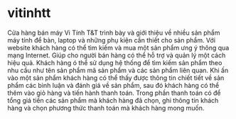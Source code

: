 # vitinhtt
Cửa hàng bán máy Vi Tính T&amp;T trình bày và giới thiệu về nhiều sản phẩm máy tính để bàn, laptop và những phụ kiện cần thiết cho sản phẩm. Với website khách hàng có thể tìm kiếm và mua một sản phẩm ưng ý thông qua mạng Internet. Giúp cho người bán hàng có thể hỗ trợ và quản lý một cách hiệu quả. Khách hàng ó thể sử dụng hệ thống để tìm kiếm sản phẩm theo nhu cầu như tên sản phẩm mã sản phẩm và các sản phẩm liên quan. Khi ấn vào một sản phẩm khách hàng có thể thấy được thông tin chiết tiết về sản phẩm các bình luận và đánh giá về sản phẩm, sau đó khách hàng có thể thêm vào giỏ hàng và tiến hành thanh toán. Trong phần thanh toán có để tổng giá tiền các sản phẩm mà khách hàng đã chọn, ghi thông tin khách hàng và chọn phương thức thanh toán mà khách hàng mong muốn.
